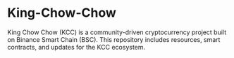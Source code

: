 # King-Chow-Chow
King Chow Chow (KCC) is a community-driven cryptocurrency project built on Binance Smart Chain (BSC). This repository includes resources, smart contracts, and updates for the KCC ecosystem.
